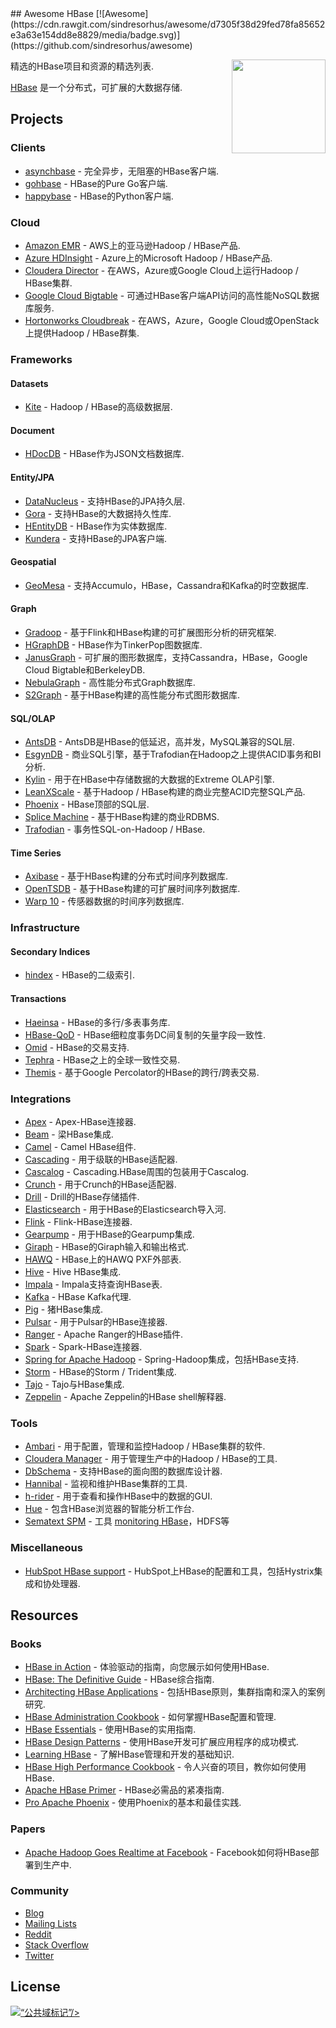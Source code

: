 <div class="github-widget" data-repo="rayokota/awesome-hbase"></div>
## Awesome HBase [![Awesome](https://cdn.rawgit.com/sindresorhus/awesome/d7305f38d29fed78fa85652e3a63e154dd8e8829/media/badge.svg)](https://github.com/sindresorhus/awesome)

[<img src="https://cdn.rawgit.com/rayokota/awesome-hbase/c197f415/hbase_logo_with_orca-2.png" align="right" width="150">](http://hbase.apache.org/)

精选的HBase项目和资源的精选列表.

[HBase](http://hbase.apache.org) 是一个分布式，可扩展的大数据存储.




    
## Projects

### Clients

* [asynchbase](https://github.com/OpenTSDB/asynchbase) - 完全异步，无阻塞的HBase客户端.
* [gohbase](https://github.com/tsuna/gohbase) -  HBase的Pure Go客户端.
* [happybase](https://github.com/wbolster/happybase) -  HBase的Python客户端.


### Cloud

* [Amazon EMR](https://aws.amazon.com/emr/) -  AWS上的亚马逊Hadoop / HBase产品.
* [Azure HDInsight](https://azure.microsoft.com/en-us/services/hdinsight/) -  Azure上的Microsoft Hadoop / HBase产品.
* [Cloudera Director](https://www.cloudera.com/products/product-components/cloudera-director.html) - 在AWS，Azure或Google Cloud上运行Hadoop / HBase集群.
* [Google Cloud Bigtable](https://cloud.google.com/bigtable/) - 可通过HBase客户端API访问的高性能NoSQL数据库服务.
* [Hortonworks Cloudbreak](https://hortonworks.com/open-source/cloudbreak/) - 在AWS，Azure，Google Cloud或OpenStack上提供Hadoop / HBase群集.

### Frameworks

#### Datasets

* [Kite](http://kitesdk.org) -  Hadoop / HBase的高级数据层.

#### Document

* [HDocDB](https://github.com/rayokota/hdocdb) -  HBase作为JSON文档数据库.

#### Entity/JPA

* [DataNucleus](http://www.datanucleus.org) - 支持HBase的JPA持久层.
* [Gora](http://gora.apache.org) - 支持HBase的大数据持久性库.
* [HEntityDB](https://github.com/rayokota/hentitydb) -  HBase作为实体数据库.
* [Kundera](https://github.com/impetus-opensource/Kundera) - 支持HBase的JPA客户端.

#### Geospatial

* [GeoMesa](http://www.geomesa.org/) - 支持Accumulo，HBase，Cassandra和Kafka的时空数据库.

#### Graph
* [Gradoop](https://github.com/dbs-leipzig/gradoop) - 基于Flink和HBase构建的可扩展图形分析的研究框架.
* [HGraphDB](https://github.com/rayokota/hgraphdb) -  HBase作为TinkerPop图数据库.
* [JanusGraph](http://janusgraph.org/) - 可扩展的图形数据库，支持Cassandra，HBase，Google Cloud Bigtable和BerkeleyDB.
* [NebulaGraph](https://github.com/vesoft-inc/nebula) - 高性能分布式Graph数据库.
* [S2Graph](http://s2graph.incubator.apache.org) - 基于HBase构建的高性能分布式图形数据库.

#### SQL/OLAP

* [AntsDB](http://antsdb.com/) -  AntsDB是HBase的低延迟，高并发，MySQL兼容的SQL层.
* [EsgynDB](https://esgyn.com/) - 商业SQL引擎，基于Trafodian在Hadoop之上提供ACID事务和BI分析.
* [Kylin](http://kylin.apache.org) - 用于在HBase中存储数据的大数据的Extreme OLAP引擎.
* [LeanXScale](http://www.leanxcale.com) - 基于Hadoop / HBase构建的商业完整ACID完整SQL产品.
* [Phoenix](https://phoenix.apache.org) -  HBase顶部的SQL层.
* [Splice Machine](https://www.splicemachine.com) - 基于HBase构建的商业RDBMS.
* [Trafodian](http://trafodion.apache.org) - 事务性SQL-on-Hadoop / HBase.

#### Time Series

* [Axibase](http://axibase.com/products/axibase-time-series-database/) - 基于HBase构建的分布式时间序列数据库.
* [OpenTSDB](http://opentsdb.net) - 基于HBase构建的可扩展时间序列数据库.
* [Warp 10](http://www.warp10.io) - 传感器数据的时间序列数据库.

### Infrastructure

#### Secondary Indices

* [hindex](https://github.com/Huawei-Hadoop/hindex) -  HBase的二级索引.

#### Transactions

* [Haeinsa](https://github.com/VCNC/haeinsa) -  HBase的多行/多表事务库.
* [HBase-QoD](https://github.com/algarecu/hbase-0.94.8-qod) -  HBase细粒度事务DC间复制的矢量字段一致性.
* [Omid](https://github.com/yahoo/omid) -  HBase的交易支持.
* [Tephra](http://tephra.incubator.apache.org) -  HBase之上的全球一致性交易.
* [Themis](https://github.com/XiaoMi/themis) - 基于Google Percolator的HBase的跨行/跨表交易.

### Integrations

* [Apex](https://github.com/apache/apex-malhar/tree/master/contrib/src/main/java/com/datatorrent/contrib/hbase) -  Apex-HBase连接器.
* [Beam](https://github.com/apache/beam/tree/master/sdks/java/io/hbase) - 梁HBase集成.
* [Camel](http://camel.apache.org/hbase.html) -  Camel HBase组件.
* [Cascading](https://github.com/Cascading/cascading.hbase) - 用于级联的HBase适配器.
* [Cascalog](https://github.com/sorenmacbeth/hbase-cascalog) -  Cascading.HBase周围的包装用于Cascalog.
* [Crunch](https://github.com/apache/crunch/tree/master/crunch-hbase) - 用于Crunch的HBase适配器.
* [Drill](https://drill.apache.org/docs/querying-hbase/) -  Drill的HBase存储插件.
* [Elasticsearch](https://github.com/mallocator/Elasticsearch-HBase-River) - 用于HBase的Elasticsearch导入河.
* [Flink](https://github.com/apache/flink/tree/master/flink-connectors/flink-hbase) -  Flink-HBase连接器.
* [Gearpump](https://github.com/apache/incubator-gearpump/tree/master/external/hbase) - 用于HBase的Gearpump集成.
* [Giraph](https://github.com/apache/giraph/tree/trunk/giraph-hbase) -  HBase的Giraph输入和输出格式.
* [HAWQ](http://pivotalhd-210.docs.pivotal.io/tutorial/getting-started/hawq/pxf-hbase-external-tables.html) -  HBase上的HAWQ PXF外部表.
* [Hive](https://cwiki.apache.org/confluence/display/Hive/HBaseIntegration) -  Hive HBase集成.
* [Impala](https://www.cloudera.com/documentation/enterprise/latest/topics/impala_hbase.html) -  Impala支持查询HBase表.
* [Kafka](https://github.com/apache/hbase-connectors/tree/master/kafka) -  HBase Kafka代理.
* [Pig](https://github.com/apache/pig/tree/trunk/src/org/apache/pig/backend/hadoop/hbase) - 猪HBase集成.
* [Pulsar](http://pulsar.apache.org/docs/en/io-hbase/) - 用于Pulsar的HBase连接器.
* [Ranger](https://cwiki.apache.org/confluence/display/RANGER/HBase+Plugin) -  Apache Ranger的HBase插件.
* [Spark](https://github.com/hortonworks-spark/shc) -  Spark-HBase连接器.
* [Spring for Apache Hadoop](https://projects.spring.io/spring-hadoop/) -  Spring-Hadoop集成，包括HBase支持.
* [Storm](https://github.com/apache/storm/tree/master/external/storm-hbase) -  HBase的Storm / Trident集成.
* [Tajo](https://tajo.apache.org/docs/current/hbase_integration.html) -  Tajo与HBase集成.
* [Zeppelin](https://zeppelin.apache.org/docs/0.6.2/interpreter/hbase.html) -  Apache Zeppelin的HBase shell解释器.

### Tools

* [Ambari](https://ambari.apache.org) - 用于配置，管理和监控Hadoop / HBase集群的软件.
* [Cloudera Manager](https://www.cloudera.com/products/product-components/cloudera-manager.html) - 用于管理生产中的Hadoop / HBase的工具.
* [DbSchema](http://www.dbschema.com/index.html) - 支持HBase的面向图的数据库设计器.
* [Hannibal](https://github.com/sentric/hannibal) - 监视和维护HBase集群的工具.
* [h-rider](https://github.com/NiceSystems/hrider) - 用于查看和操作HBase中的数据的GUI.
* [Hue](http://gethue.com) - 包含HBase浏览器的智能分析工作台.
* [Sematext SPM](http://sematext.com/spm) - 工具 [monitoring HBase](http://sematext.com/spm/integrations/hbase-monitoring)，HDFS等

### Miscellaneous

* [HubSpot HBase support](https://github.com/HubSpot/hbase-support) -  HubSpot上HBase的配置和工具，包括Hystrix集成和协处理器.

## Resources

### Books

* [HBase in Action](https://www.manning.com/books/hbase-in-action) - 体验驱动的指南，向您展示如何使用HBase.
* [HBase: The Definitive Guide](http://shop.oreilly.com/product/0636920014348.do) -  HBase综合指南.
* [Architecting HBase Applications](http://shop.oreilly.com/product/0636920035688.do) - 包括HBase原则，集群指南和深入的案例研究.
* [HBase Administration Cookbook](https://www.packtpub.com/big-data-and-business-intelligence/hbase-administration-cookbook) - 如何掌握HBase配置和管理.
* [HBase Essentials](https://www.packtpub.com/big-data-and-business-intelligence/hbase-essentials) - 使用HBase的实用指南.
* [HBase Design Patterns](https://www.packtpub.com/big-data-and-business-intelligence/hbase-design-patterns) - 使用HBase开发可扩展应用程序的成功模式.
* [Learning HBase](https://www.packtpub.com/big-data-and-business-intelligence/learning-hbase) - 了解HBase管理和开发的基础知识.
* [HBase High Performance Cookbook](https://www.packtpub.com/big-data-and-business-intelligence/hbase-high-performance-cookbook) - 令人兴奋的项目，教你如何使用HBase.
* [Apache HBase Primer](http://www.apress.com/us/book/9781484224236) -  HBase必需品的紧凑指南.
* [Pro Apache Phoenix](http://www.apress.com/us/book/9781484223697) - 使用Phoenix的基本和最佳实践.

### Papers

* [Apache Hadoop Goes Realtime at Facebook](https://pdfs.semanticscholar.org/865a/215390cd49af9e4941e03107120e631dcaa0.pdf) -  Facebook如何将HBase部署到生产中.

### Community

* [Blog](https://blogs.apache.org/hbase/)
* [Mailing Lists](http://hbase.apache.org/mail-lists.html)
* [Reddit](https://www.reddit.com/r/hbase/)
* [Stack Overflow](https://stackoverflow.com/questions/tagged/hbase)
* [Twitter](https://twitter.com/HBase)

## License

<p xmlns:dct="http://purl.org/dc/terms/">
<a rel="license" href="http://creativecommons.org/publicdomain/mark/1.0/">
<img src="https://mirrors.creativecommons.org/presskit/buttons/88x31/svg/publicdomain.svg"
      style =“border-style：none;”  alt =“公共域标记”/&gt;
</a>
